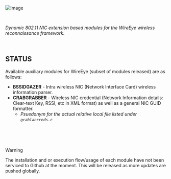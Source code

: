 ![image](https://github.com/PlatinumVoyager/WirelessAdvocate/assets/116006542/6ba6e354-ea76-41a4-a54e-f5528e6817d7)


<br/>

*Dynamic 802.11 NIC extension based modules for the WireEye wireless reconnaissance framework.*

<br/>


## STATUS
Available auxiliary modules for WireEye (subset of modules released) are as follows:
  * **BSSIDGAZER** - Intra wireless NIC (Network Interface Card) wireless information parser.
  * **CRABGRABBER** - Wireless NIC credential (Network Information details: Clear-text Key, RSSI, etc in XML format) as well as a general NIC GUID formatter.
       * *Psuedonym for the actual relative local file listed under `grablancreds.c`*

<br/>
<br/>
<br/>

> [!WARNING]
 The installation and or execution flow/usage of each module have not been serviced to Github at the moment. This will be released as more updates are pushed globally.
